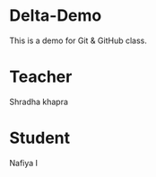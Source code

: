 # Delta-Demo
This is a demo for Git &amp; GitHub class.

# Teacher
Shradha khapra

# Student
Nafiya I
